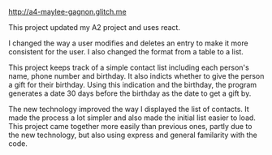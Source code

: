 http://a4-maylee-gagnon.glitch.me 

This project updated my A2 project and uses react. 

I changed the way a user modifies and deletes an entry to make it more consistent for the user. I also changed the format from a table to a list. 

This project keeps track of a simple contact list including each person's name, phone number and birthday. It also indicts whether to give the person a gift for their birthday. Using this indication and the birthday, the program generates a date 30 days before the birthday as the date to get a gift by.

The new technology improved the way I displayed the list of contacts. It made the process a lot simpler and also made the initial list easier to load. This project came together more easily than previous ones, partly due to the new technology, but also using express and general familarity with the code. 

